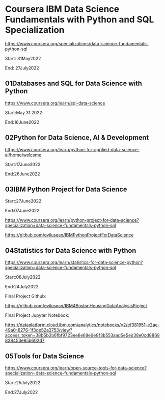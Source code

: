 # Coursera IBM Data Science Fundamentals with Python and SQL Specialization

https://www.coursera.org/specializations/data-science-fundamentals-python-sql

Start: 31May2022

End: 27July2022

## 01Databases and SQL for Data Science with Python

https://www.coursera.org/learn/sql-data-science

Start:May 31 2022

End:16June2022

## 02Python for Data Science, AI & Development

https://www.coursera.org/learn/python-for-applied-data-science-ai/home/welcome

Start:17June2022

End:26June2022

## 03IBM Python Project for Data Science

Start:27June2022

End:07June2022

https://www.coursera.org/learn/python-project-for-data-science?specialization=data-science-fundamentals-python-sql

https://github.com/evilusean/IBMPythonProjectForDataScience

## 04Statistics for Data Science with Python

https://www.coursera.org/learn/statistics-for-data-science-python?specialization=data-science-fundamentals-python-sql

Start:08July2022

End:24July2022

Final Project Github:

https://github.com/evilusean/IBM4BostonHousingDataAnalysisProject

Final Project Jupyter Notebook:

https://dataplatform.cloud.ibm.com/analytics/notebooks/v2/ef381951-e2ae-49a0-8276-1f3de52a3753/view?access_token=38b5b3b6fbf9723ee8e68e6e8f3b553aad5e5ed38e0cd8868828453e95b602d7

## 05Tools for Data Science

https://www.coursera.org/learn/open-source-tools-for-data-science?specialization=data-science-fundamentals-python-sql

Start:25July2022

End:27July2022
